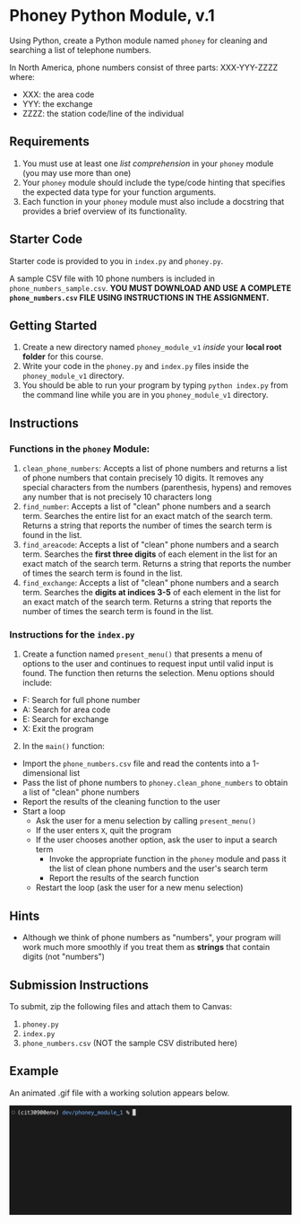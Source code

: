 # Phoney Python Module, v.1
Using Python, create a Python module named `phoney` for cleaning and searching a list of telephone numbers.

In North America, phone numbers consist of three parts: XXX-YYY-ZZZZ where:

* XXX: the area code
* YYY: the exchange
* ZZZZ: the station code/line of the individual

## Requirements
1. You must use at least one *list comprehension* in your `phoney` module (you may use more than one)
2. Your `phoney` module should include the type/code hinting that specifies the expected data type for your function arguments.
3. Each function in your `phoney` module must also include a docstring that provides a brief overview of its functionality.

## Starter Code
Starter code is provided to you in `index.py` and `phoney.py`.

A sample CSV file with 10 phone numbers is included in `phone_numbers_sample.csv`. **YOU MUST DOWNLOAD AND USE A COMPLETE `phone_numbers.csv` FILE USING INSTRUCTIONS IN THE ASSIGNMENT.**

## Getting Started
1. Create a new directory named `phoney_module_v1` *inside* your **local root folder** for this course.
2. Write your code in the `phoney.py` and `index.py` files inside the `phoney_module_v1` directory.
3. You should be able to run your program by typing `python index.py` from the command line while you are in you `phoney_module_v1` directory.

## Instructions

### Functions in the `phoney` Module:
1. `clean_phone_numbers`: Accepts a list of phone numbers and returns a list of phone numbers that contain precisely 10 digits. It removes any special characters from the numbers (parenthesis, hypens) and removes any number that is not precisely 10 characters long
2. `find_number`: Accepts a list of "clean" phone numbers and a search term. Searches the entire list for an exact match of the search term. Returns a string that reports the number of times the search term is found in the list.
3. `find_areacode`: Accepts a list of "clean" phone numbers and a search term. Searches the **first three digits** of each element in the list for an exact match of the search term. Returns a string that reports the number of times the search term is found in the list.
4. `find_exchange`: Accepts a list of "clean" phone numbers and a search term. Searches the **digits at indices 3-5** of each element in the list for an exact match of the search term. Returns a string that reports the number of times the search term is found in the list.

### Instructions for the `index.py`
1. Create a function named `present_menu()` that presents a menu of options to the user and continues to request input until valid input is found. The function then returns the selection. Menu options should include:
  * F: Search for full phone number
  * A: Search for area code
  * E: Search for exchange
  * X: Exit the program

2. In the `main()` function:
  * Import the `phone_numbers.csv` file and read the contents into a 1-dimensional list
  * Pass the list of phone numbers to `phoney.clean_phone_numbers` to obtain a list of "clean" phone numbers
  * Report the results of the cleaning function to the user
  * Start a loop
    * Ask the user for a menu selection by calling `present_menu()`
    * If the user enters `X`, quit the program
    * If the user chooses another option, ask the user to input a search term
      * Invoke the appropriate function in the `phoney` module and pass it the list of clean phone numbers and the user's search term
      * Report the results of the search function
    * Restart the loop (ask the user for a new menu selection)

## Hints
* Although we think of phone numbers as "numbers", your program will work much more smoothly if you treat them as **strings** that contain digits (not "numbers")

## Submission Instructions
To submit, zip the following files and attach them to Canvas:
1. `phoney.py`
2. `index.py`
3. `phone_numbers.csv` (NOT the sample CSV distributed here)

## Example
An animated .gif file with a working solution appears below.

![Demonstration of a working solution to the phoney Module, v1 program](phoney_module_1_solution.gif)